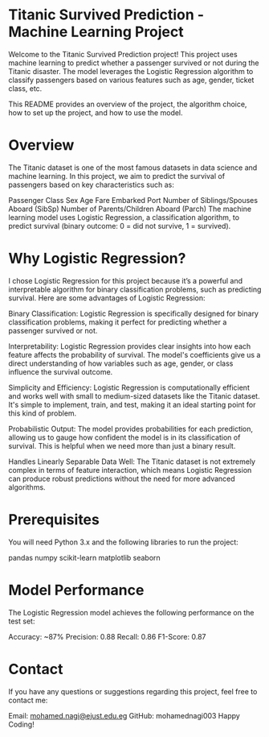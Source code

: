 # Titanic Survived Prediction - Machine Learning Project
Welcome to the Titanic Survived Prediction project! This project uses machine learning to predict whether a passenger survived or not during the Titanic disaster. The model leverages the Logistic Regression algorithm to classify passengers based on various features such as age, gender, ticket class, etc.

This README provides an overview of the project, the algorithm choice, how to set up the project, and how to use the model.
# Overview
The Titanic dataset is one of the most famous datasets in data science and machine learning. In this project, we aim to predict the survival of passengers based on key characteristics such as:

Passenger Class
Sex
Age
Fare
Embarked Port
Number of Siblings/Spouses Aboard (SibSp)
Number of Parents/Children Aboard (Parch)
The machine learning model uses Logistic Regression, a classification algorithm, to predict survival (binary outcome: 0 = did not survive, 1 = survived).

# Why Logistic Regression?
I chose Logistic Regression for this project because it’s a powerful and interpretable algorithm for binary classification problems, such as predicting survival. Here are some advantages of Logistic Regression:

Binary Classification:
Logistic Regression is specifically designed for binary classification problems, making it perfect for predicting whether a passenger survived or not.

Interpretability:
Logistic Regression provides clear insights into how each feature affects the probability of survival. The model's coefficients give us a direct understanding of how variables such as age, gender, or class influence the survival outcome.

Simplicity and Efficiency:
Logistic Regression is computationally efficient and works well with small to medium-sized datasets like the Titanic dataset. It's simple to implement, train, and test, making it an ideal starting point for this kind of problem.

Probabilistic Output:
The model provides probabilities for each prediction, allowing us to gauge how confident the model is in its classification of survival. This is helpful when we need more than just a binary result.

Handles Linearly Separable Data Well:
The Titanic dataset is not extremely complex in terms of feature interaction, which means Logistic Regression can produce robust predictions without the need for more advanced algorithms.
# Prerequisites
You will need Python 3.x and the following libraries to run the project:

pandas
numpy
scikit-learn
matplotlib
seaborn

# Model Performance
The Logistic Regression model achieves the following performance on the test set:

Accuracy: ~87%
Precision: 0.88
Recall: 0.86
F1-Score: 0.87

# Contact
If you have any questions or suggestions regarding this project, feel free to contact me:

Email: mohamed.nagi@ejust.edu.eg
GitHub: mohamednagi003
Happy Coding!
